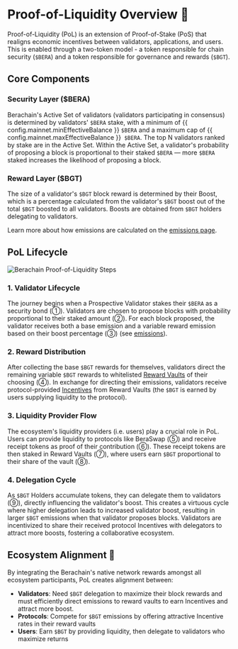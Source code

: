 <script setup>
  import config from '@berachain/config/constants.json';
</script>

# Proof-of-Liquidity Overview 📓

Proof-of-Liquidity (PoL) is an extension of Proof-of-Stake (PoS) that realigns economic incentives between validators, applications, and users. This is enabled through a two-token model - a token responsible for chain security (`$BERA`) and a token responsible for governance and rewards (`$BGT`).

## Core Components

### Security Layer ($BERA)

Berachain's Active Set of validators (validators participating in consensus) is determined by validators' `$BERA` stake, with a minimum of {{ config.mainnet.minEffectiveBalance }} `$BERA` and a maximum cap of {{ config.mainnet.maxEffectiveBalance }}` $BERA`. The top N validators ranked by stake are in the Active Set. Within the Active Set, a validator's probability of proposing a block is proportional to their staked `$BERA` — more `$BERA` staked increases the likelihood of proposing a block.

### Reward Layer ($BGT)

The size of a validator's `$BGT` block reward is determined by their Boost, which is a percentage calculated from the validator's `$BGT` boost out of the total `$BGT` boosted to all validators. Boosts are obtained from `$BGT` holders delegating to validators.

Learn more about how emissions are calculated on the [emissions page](./bgtmath.md).

## PoL Lifecycle

![Berachain Proof-of-Liquidity Steps](/assets/proof-of-liquidity-steps.png)

### 1. Validator Lifecycle

The journey begins when a Prospective Validator stakes their `$BERA` as a security bond (①). Validators are chosen to propose blocks with probability proportional to their staked amount (②). For each block proposed, the validator receives both a base emission and a variable reward emission based on their boost percentage (③) (see [emissions](./bgtmath.md)).

### 2. Reward Distribution

After collecting the base `$BGT` rewards for themselves, validators direct the remaining variable `$BGT` rewards to whitelisted [Reward Vaults](/learn/pol/rewardvaults) of their choosing (④). In exchange for directing their emissions, validators receive protocol-provided [Incentives](/learn/pol/incentives) from Reward Vaults (the `$BGT` is earned by users supplying liquidity to the protocol).

### 3. Liquidity Provider Flow

The ecosystem's liquidity providers (i.e. users) play a crucial role in PoL. Users can provide liquidity to protocols like BeraSwap (⑤) and receive receipt tokens as proof of their contribution (⑥). These receipt tokens are then staked in Reward Vaults (⑦), where users earn `$BGT` proportional to their share of the vault (⑧).

### 4. Delegation Cycle

As `$BGT` Holders accumulate tokens, they can delegate them to validators (⑨), directly influencing the validator's boost. This creates a virtuous cycle where higher delegation leads to increased validator boost, resulting in larger `$BGT` emissions when that validator proposes blocks. Validators are incentivized to share their received protocol Incentives with delegators to attract more boosts, fostering a collaborative ecosystem.

## Ecosystem Alignment 🤝

By integrating the Berachain's native network rewards amongst all ecosystem participants, PoL creates alignment between:

- **Validators**: Need `$BGT` delegation to maximize their block rewards and must efficiently direct emissions to reward vaults to earn Incentives and attract more boost.
- **Protocols**: Compete for `$BGT` emissions by offering attractive Incentive rates in their reward vaults
- **Users**: Earn `$BGT` by providing liquidity, then delegate to validators who maximize returns
